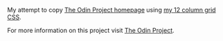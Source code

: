 My attempt to copy [The Odin Project homepage](https://www.theodinproject.com/) using [my 12 column grid CSS](https://github.com/MERatio/12-column-grid).

For more information on this project visit [The Odin Project](https://www.theodinproject.com/lessons/design-your-own-grid-based-framework).
